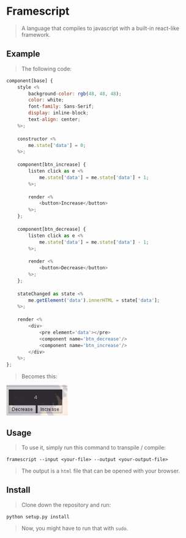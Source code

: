 # Framescript
> A language that compiles to javascript with a built-in react-like framework.

## Example
> The following code:
```javascript
component[base] {
    style <%
        background-color: rgb(48, 48, 48);
        color: white;
        font-family: Sans-Serif;
        display: inline-block;
        text-align: center;
    %>;

    constructor <%
        me.state['data'] = 0;
    %>;

    component[btn_increase] {
        listen click as e <%
            me.state['data'] = me.state['data'] + 1;
        %>;

        render <%
            <button>Increase</button>
        %>;
    };

    component[btn_decrease] {
        listen click as e <%
            me.state['data'] = me.state['data'] - 1;
        %>;

        render <%
            <button>Decrease</button>
        %>;
    };

    stateChanged as state <%
        me.getElement('data').innerHTML = state['data'];    
    %>;

    render <%
        <div>
            <pre element='data'></pre>
            <component name='btn_decrease'/>
            <component name='btn_increase'/>
        </div>
    %>;
};
```
> Becomes this:
<img src='gif.gif'/>

## Usage
> To use it, simply run this command to transpile / compile:

    framescript --input <your-file> --output <your-output-file>

> The output is a `html` file that can be opened with your browser.

## Install
> Clone down the repository and run:

    python setup.py install

> Now, you might have to run that with `sudo`.
